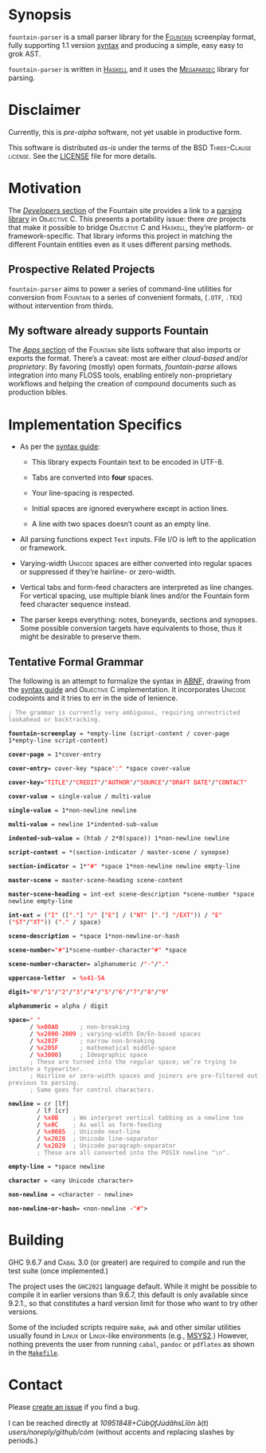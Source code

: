 # Synopsis

`fountain-parser` is a small parser library for the
<u>[<span style="font-variant: small-caps">Fountain</span>](https://fountain.io/)</u>
screenplay format, fully supporting 1.1 version
<u>[syntax](https://fountain.io/syntax/)</u> and producing a simple,
easy easy to grok <span style="font-variant: small-caps">AST</span>.

`fountain-parser` is written in
<u>[<span style="font-variant: small-caps">Haskell</span>](https://haskell.org)</u> and
it uses the
<u>[<span style="font-variant: small-caps">Megaparsec</span>](https://hackage.haskell.org/package/megaparsec)</u>
library for parsing.

# Disclaimer

Currently, this is *pre-alpha* software, not yet usable in productive
form.

This software is distributed *as-is* under the terms of the
<span style="font-variant: small-caps">BSD Three-Clause license</span>. See the
<u>[LICENSE](run:./LICENSE)</u> file for more details.

# Motivation

The <u>[*Developers* section](https://fountain.io/developers/)</u> of
the Fountain site provides a link to a <u>[parsing
library](https://github.com/nyousefi/Fountain)</u> in
<span style="font-variant: small-caps">Objective C</span>. This presents a portability
issue: there *are* projects that make it possible to bridge
<span style="font-variant: small-caps">Objective C</span> and
<span style="font-variant: small-caps">Haskell</span>, they’re platform- or
framework-specific. That library informs this project in matching the
different Fountain entities even as it uses different parsing methods.

## Prospective Related Projects

`fountain-parser` aims to power a series of command-line utilities for
conversion from <span style="font-variant: small-caps">Fountain</span> to a series of
convenient formats, (`.OTF`, `.TEX`) without intervention from thirds.

## My software already supports Fountain

The <u>[*Apps* section](https://fountain.io/apps/)</u> of the
<span style="font-variant: small-caps">Fountain</span> site lists software that also
imports or exports the format. There’s a caveat: most are either
*cloud-based* and/or *proprietary*. By favoring (mostly) open formats,
*fountain-parse* allows integration into many
<span style="font-variant: small-caps">FLOSS</span> tools, enabling entirely
non-proprietary workflows and helping the creation of compound documents
such as production bibles.

# Implementation Specifics

- As per the [syntax guide](https://fountain.io/syntax/):

  - This library expects Fountain text to be encoded in
    <span style="font-variant: small-caps">UTF-8</span>.

  - Tabs are converted into **four** spaces.

  - Your line-spacing is respected.

  - Initial spaces are ignored everywhere except in action lines.

  - A line with two spaces doesn’t count as an empty line.

- All parsing functions expect `Text` inputs. File I/O is left to the
  application or framework.

- Varying-width <span style="font-variant: small-caps">Unicode</span> spaces are either
  converted into regular spaces or suppressed if they’re hairline- or
  zero-width.

- Vertical tabs and form-feed characters are interpreted as line
  changes. For vertical spacing, use multiple blank lines and/or the
  Fountain form feed character sequence instead.

- The parser keeps everything: notes, boneyards, sections and synopses.
  Some possible conversion targets have equivalents to those, thus it
  might be desirable to preserve them.

## Tentative Formal Grammar

The following is an attempt to formalize the syntax in
[<span style="font-variant: small-caps">ABNF</span>](https://datatracker.ietf.org/doc/html/rfc5234),
drawing from the [syntax guide](https://fountain.io/syntax/) and
<span style="font-variant: small-caps">Objective C</span> implementation. It
incorporates <span style="font-variant: small-caps">Unicode</span> codepoints and it
tries to err in the side of lenience.

<span style="color: gray">`; The grammar is currently very ambiguous, requiring unrestricted lookahead or backtracking.`</span>  
  
**`fountain-screenplay`**` = *empty-line (script-content / cover-page 1*empty-line script-content)`  
  
**`cover-page`**` = 1*cover-entry`  
  
**`cover-entry`**` = cover-key *space `<span style="color: red">`":"`</span>` *space cover-value`  
  
**`cover-key`**` = `<span style="color: red">`"TITLE"`</span>` / `<span style="color: red">`"CREDIT"`</span>` / `<span style="color: red">`"AUTHOR"`</span>` / `<span style="color: red">`"SOURCE"`</span>` / `<span style="color: red">`"DRAFT DATE"`</span>` / `<span style="color: red">`"CONTACT"`</span>  
  
**`cover-value`**` = single-value / multi-value`  
  
**`single-value`**` = 1*non-newline newline`  
  
**`multi-value`**` = newline 1*indented-sub-value`  
  
**`indented-sub-value`**` = (htab / 2*8(space)) 1*non-newline newline`  
  
**`script-content`**` = *(section-indicator / master-scene / synopse)`  
  
**`section-indicator`**` = 1*`<span style="color: red">`"#"`</span>` *space 1*non-newline newline empty-line`  
  
**`master-scene`**` = master-scene-heading scene-content`  
  
**`master-scene-heading`**` = int-ext scene-description *scene-number *space newline empty-line`  
  
**`int-ext`**` = (`<span style="color: red">`"I"`</span>` ([`<span style="color: red">`"."`</span>`] `<span style="color: red">`"/"`</span>` [`<span style="color: red">`"E"`</span>`] / (`<span style="color: red">`"NT"`</span>` [`<span style="color: red">`"."`</span>`] `<span style="color: red">`"/EXT"`</span>`)) / `<span style="color: red">`"E"`</span>` (`<span style="color: red">`"ST"`</span>` / `<span style="color: red">`"XT"`</span>`)) (`<span style="color: red">`"."`</span>` / space)`  
  
**`scene-description`**` = *space 1*non-newline-or-hash`  
  
**`scene-number`**` = `<span style="color: red">`"#"`</span>` 1*scene-number-character `<span style="color: red">`"#"`</span>` *space`  
  
  
**`scene-number-character`**` = alphanumeric / `<span style="color: red">`"-"`</span>` / `<span style="color: red">`"."`</span>  
  
**`uppercase-letter`**`  = `<span style="color: red">`%x41-5A`</span>  
  
**`digit`**` = `<span style="color: red">`"0"`</span>` / `<span style="color: red">`"1"`</span>` / `<span style="color: red">`"2"`</span>` / `<span style="color: red">`"3"`</span>` / `<span style="color: red">`"4"`</span>` / `<span style="color: red">`"5"`</span>` / `<span style="color: red">`"6"`</span>` / `<span style="color: red">`"7"`</span>` / `<span style="color: red">`"8"`</span>` / `<span style="color: red">`"9"`</span>  
  
**`alphanumeric`**` = alpha / digit`  
  
**`space`**` = `<span style="color: red">`" "`</span>  
`      / `<span style="color: red">`%x00A0`</span>`      `<span style="color: gray">`; non-breaking`</span>  
`      / `<span style="color: red">`%x2000-2009`</span>` `<span style="color: gray">`; varying-width Em/En-based spaces`</span>  
`      / `<span style="color: red">`%x202F`</span>`      `<span style="color: gray">`; narrow non-breaking`</span>  
`      / `<span style="color: red">`%x205F`</span>`      `<span style="color: gray">`; mathematical middle-space`</span>  
`      / `<span style="color: red">`%x3000`</span>`)     `<span style="color: gray">`; Ideographic space`</span>  
`      `<span style="color: gray">`; These are turned into the regular space; we’re trying to imitate a typewriter.`</span>  
`      `<span style="color: gray">`; Hairline or zero-width spaces and joiners are pre-filtered out previous to parsing.`</span>  
`      `<span style="color: gray">`; Same goes for control characters.`</span>  
  
**`newline`**` = cr [lf]`  
`        / lf [cr]`  
`        / `<span style="color: red">`%x0B`</span>`    `<span style="color: gray">`; We interpret vertical tabbing as a newline too`</span>  
`        / `<span style="color: red">`%x0C`</span>`    `<span style="color: gray">`; As well as form-feeding`</span>  
`        / `<span style="color: red">`%x0085`</span>`  `<span style="color: gray">`; Unicode next-line`</span>  
`        / `<span style="color: red">`%x2028`</span>`  `<span style="color: gray">`; Unicode line-separator`</span>  
`        / `<span style="color: red">`%x2029`</span>`  `<span style="color: gray">`; Unicode paragraph-separator`</span>  
`        `<span style="color: gray">`; These are all converted into the POSIX newline "\n".`</span>  
  
**`empty-line`**` = *space newline`  
  
**`character`**` = <any Unicode character>`  
  
**`non-newline`**` = <character - newline>`  
  
**`non-newline-or-hash`**` = <non-newline - `<span style="color: red">`"#"`</span>`>`  
  

# Building

<span style="font-variant: small-caps">GHC</span> 9.6.7 and
<span style="font-variant: small-caps">Cabal</span> 3.0 (or greater) are required to
compile and run the test suite (once implemented.)

The project uses the `GHC2021` language default. While it might be
possible to compile it in earlier versions than 9.6.7, this default is
only available since 9.2.1., so that constitutes a hard version limit
for those who want to try other versions.

Some of the included scripts require `make`, `awk` and other similar
utilities usually found in <span style="font-variant: small-caps">Linux</span> or
<span style="font-variant: small-caps">Linux</span>-like environments (e.g.,
<u>[<span style="font-variant: small-caps">MSYS2</span>](https://www.msys2.org/)</u>.)
However, nothing prevents the user from running `cabal`, `pandoc` or
`pdflatex` as shown in the <u>[`Makefile`](run:./Makefile)</u>.

# Contact

Please <u>[create an
issue](https://github.com/CubOfJudahsLion/fountain-parser/issues)</u> if
you find a bug.

I can be reached directly at *10951848+CübO̱fJúdãhsLîòn* ă(t)
*users/noreply/gīthụb/cȯm* (without accents and replacing slashes by
periods.)
